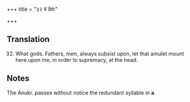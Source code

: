 +++
title = "३२ यं देवाः"

+++
## Translation
32. What gods. Fathers, men, always subsist upon, let that amulet mount  
here upon me, in order to supremacy, at the head.

## Notes
The Anukr. passes without notice the redundant syllable in **a**.
